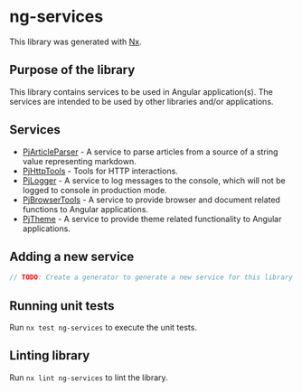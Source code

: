 # ng-services

This library was generated with [Nx](https://nx.dev).

## Purpose of the library

This library contains services to be used in Angular application(s). The services are intended to be used by other libraries and/or applications.

## Services

- [PjArticleParser](./src/lib/pj-article-parser/README.md) - A service to parse articles from a source of a string value representing markdown.
- [PjHttpTools](./src/lib/pj-http-tools/README.md) - Tools for HTTP interactions.
- [PjLogger](./src/lib/pj-logger/README.md) - A service to log messages to the console, which will not be logged to console in production mode.
- [PjBrowserTools](src/lib/pj-browser-tools/README.md) - A service to provide browser and document related functions to Angular applications.
- [PjTheme](./src/lib/pj-theme/README.md) - A service to provide theme related functionality to Angular applications.

## Adding a new service

```typescript
// TODO: Create a generator to generate a new service for this library and add instructions for using it.
```

## Running unit tests

Run `nx test ng-services` to execute the unit tests.

## Linting library

Run `nx lint ng-services` to lint the library.
